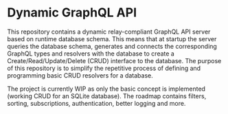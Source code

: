 # Dynamic GraphQL API

This repository contains a dynamic relay-compliant GraphQL API server based on runtime database schema. This means that at startup the server queries the database schema, generates and connects the corresponding GraphQL types and resolvers with the database to create a Create/Read/Update/Delete (CRUD) interface to the database. The purpose of this repository is to simplify the repetitive process of defining and programming basic CRUD resolvers for a database.

The project is currently WIP as only the basic concept is implemented (working CRUD for an SQLite database). The roadmap contains filters, sorting, subscriptions, authentication, better logging and more.
